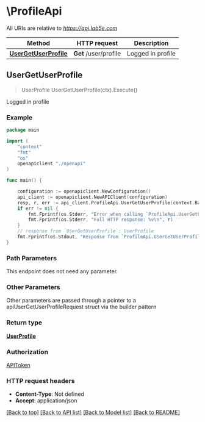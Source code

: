 # \ProfileApi

All URIs are relative to *https://api.lab5e.com*

Method | HTTP request | Description
------------- | ------------- | -------------
[**UserGetUserProfile**](ProfileApi.md#UserGetUserProfile) | **Get** /user/profile | Logged in profile



## UserGetUserProfile

> UserProfile UserGetUserProfile(ctx).Execute()

Logged in profile



### Example

```go
package main

import (
    "context"
    "fmt"
    "os"
    openapiclient "./openapi"
)

func main() {

    configuration := openapiclient.NewConfiguration()
    api_client := openapiclient.NewAPIClient(configuration)
    resp, r, err := api_client.ProfileApi.UserGetUserProfile(context.Background()).Execute()
    if err != nil {
        fmt.Fprintf(os.Stderr, "Error when calling `ProfileApi.UserGetUserProfile``: %v\n", err)
        fmt.Fprintf(os.Stderr, "Full HTTP response: %v\n", r)
    }
    // response from `UserGetUserProfile`: UserProfile
    fmt.Fprintf(os.Stdout, "Response from `ProfileApi.UserGetUserProfile`: %v\n", resp)
}
```

### Path Parameters

This endpoint does not need any parameter.

### Other Parameters

Other parameters are passed through a pointer to a apiUserGetUserProfileRequest struct via the builder pattern


### Return type

[**UserProfile**](UserProfile.md)

### Authorization

[APIToken](../README.md#APIToken)

### HTTP request headers

- **Content-Type**: Not defined
- **Accept**: application/json

[[Back to top]](#) [[Back to API list]](../README.md#documentation-for-api-endpoints)
[[Back to Model list]](../README.md#documentation-for-models)
[[Back to README]](../README.md)

